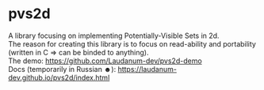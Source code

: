 # pvs2d
A library focusing on implementing Potentially-Visible Sets in 2d.  
The reason for creating this library is to focus on read-ability and portability (written in C => can be binded to anything).  
The demo: https://github.com/Laudanum-dev/pvs2d-demo  
Docs (temporarily in Russian ☻): https://laudanum-dev.github.io/pvs2d/index.html